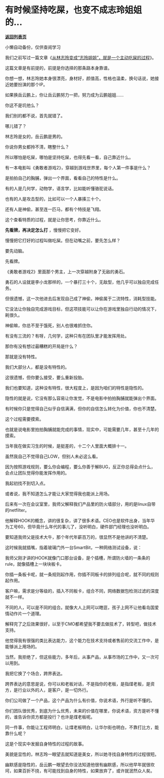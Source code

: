 # 有时候坚持吃屎，也变不成志玲姐姐的...

[**返回列表页**](/gzh/记忆承载3)

小懒自动备份，仅供查阅学习

我们之前写过一篇文章《[从林志玲变成“志玲姐姐”，就是一个主动吃屎的过程](http://mp.weixin.qq.com/s?__biz=MzU3NDc5Nzc0NQ==&mid=2247492536&idx=1&sn=f81ca05f00751d89a998eb057641326f&chksm=fd2e4166ca59c870876ce9483f6b51e0e7e10ecfc7cae89be88658358b7b1973be13bbfb52ac&scene=21#wechat_redirect)》。  

  

这篇文章是有前提的，前提是你选择的那条路本身靠谱。

  

你想一想，林志玲她本身很漂亮，身材好，颜值高，性格也温柔，换句话说，她接近她要扮演的那个IP。

  

如果换岳云鹏上，你让岳云鹏努力一把，努力成为云鹏姐姐......  

  

你这不是坑他么？  

  

我们别的都不说，首先就错了。  

  

哪儿错了？  

  

林志玲是女的，岳云鹏是男的。  

  

你说你男女都拎不清，瞎整什么？

  

所以哪怕是吃屎，哪怕是坚持吃屎，也得先看一看，自己靠近什么。  

  

有一本电影叫《勇敢者游戏2》，穿越到游戏世界里，每个人第一件事是什么？

  

是拍拍自己的胸脯，弹出一个界面，看看自己的特性是什么。

  

有的人是几何学，动物学，语言学，比如能听懂骆驼说话。

  

也有的人是攻击型的，比如可以一个人暴揍三十个。

  

还有人是神偷，甚至连一匹马，都有个特技是飞翔。

  

这个查看特质的过程，就是让你思考，你靠近什么。

  

 **先看牌，再决定怎么打** ，慢慢把它变好。

  

慢慢把它打好的过程叫做吃屎。但在动嘴之前，要先怎么样？

  

要先动脑。

  

先看牌。  

  

《勇敢者游戏2》里面那个男主，上一次穿越附身了无敌的勇石。

  

勇石的人设就是李小龙那样的，一个暴打三十个，无敌型，他几乎可以独自完成任务。

  

但很遗憾，这一次他进去后发现自己成了神偷，神偷属于二流特性，消耗型技能。

  

它没法让你独自完成游戏目标，但这项技能可以让你在游戏里独自行动的情况下，耗很久。

  

神偷嘛，你总不至于饿死，别人也很难抓住你。

  

有没有三流的？有呀，几何学，这种只有在团队里才能发挥用处。

  

那你有没有想过最糟糕的开局是什么？

  

那就是没有特性。

  

我们大部分人，都是没有特性的。

  

这很遗憾，但你要么接受，要么重新投胎。  

  

我们也要知道，这种没有特性，很大程度上，是因为咱们的特性是隐性的。  

  

隐性的就是说，它没有那么容易让你发觉，不是电影中拍拍胸脯就能弹出个界面。

  

有时候你只是觉得自己似乎自信满满，但你的自信怎么转化为价值，你也不清楚。  

  

这个过程需要摸索。

  

也就是说电影里拍拍胸脯就能完成的事情，现实中，可能需要几年，甚至十几年的摸索。

  

当年我在做实习生的时候，是挺差的，十二个人里面大概排十一。

  

虽然我自己不觉得自己LOW，但别人未必这么看。

  

因为按照游戏规则，要么你会编程，要么你善于解BUG，反正你总得会点什么，会点让团队觉得你能发挥作用的。  

  

我起初找不到切入点。  

  

或者说，我不知道怎么才能让大家觉得我也能派上用场。

  

后来有一次在会议室里，我师父解释我们产品里的防火墙部分，用的是linux自带的netfilter。

  

他解释HOOK的概念，讲的很复杂，讲了很多术语。CEO也是软件出身，当年华为工号60，但毕竟什么年代的事儿了，没听明白，硬件部门经理也没听明白。

  

要知道我师父是技术大牛，那个年代年薪百万的，很显然不是他讲的不清楚。

  

这时候我就插嘴，指着玻璃门外一台SmartBit，一种网络测试设备，说：

  

我师父刚才讲的HOOK就像门口那台设备，是个插槽，所谓防火墙的一条条的rule，就像插槽上一块块板卡。

  

你插一条板卡呢，就一条规则起作用，你插不同板卡的排列组合呢，就不同的规则起作用。

  

客户嘛，需求是分等级的，插入不同板卡，组合不同，网络数据包检测过滤的深度就不一样。

  

不同的人，可以是不同的组合。就像大人上网可以瞎逛，孩子上网不让他看岛国爱情动作片一个道理。

  

解释完了之后效果很好，以至于CMO都希望我不要去做技术了，转型吧，做技术支持。  

  

他觉得我有很强的类比表达能力，这个能力在技术支持或者售前的交流工作中，是能够派上用场的。

  

当然，我拒绝了，但这些能力，多年后，从事产品，从事市场的工作中，又一次可以用到。  

  

我把它换了个场合，跨界表达。

  

跨界表达的意思是说，你可以和老板对话，不是指你的老板，是指煤老板，是资方，是行业以外的人，是客户，是一切外行。

  

你们公司做了一个产品，这个产品为什么有价值，你说术语，外行是听不懂的。

  

你们团队很优秀，到底为什么优秀，未来的价值在哪里，你说术语，资方是听不懂的，谁告诉你资方都是投行？也许是煤老板呢。

  

同一件事，你能让工程师明白，让煤老板明白，让华尔街也明白，不靠打比方，能靠什么呢？

  

这是个现实中发掘自身特性的过程的故事。

  

美貌是显性的，林志玲一眼望去就知道是美女，所以她寻找自身特性的过程很短。  

  

幽默感是隐性的，岳云鹏一眼望去你没法知道他很有幽默感，所以他早年就很坎坷，如果百折不挠，有可能找到自身的特性，如果放弃了，或许就泯然众人矣。


